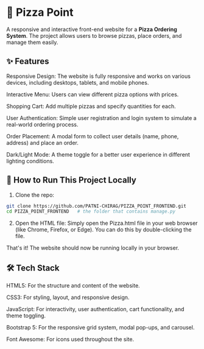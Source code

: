# 🍕 Pizza Point 
A responsive and interactive front-end website for a **Pizza Ordering System**. 
The project allows users to browse pizzas, place orders, and manage them easily.


## ✨ Features 
Responsive Design: The website is fully responsive and works on various devices, including desktops, tablets, and mobile phones.

Interactive Menu: Users can view different pizza options with prices.

Shopping Cart: Add multiple pizzas and specify quantities for each.

User Authentication: Simple user registration and login system to simulate a real-world ordering process.

Order Placement: A modal form to collect user details (name, phone, address) and place an order.

Dark/Light Mode: A theme toggle for a better user experience in different lighting conditions.


## 🚀 How to Run This Project Locally 

1. Clone the repo:
```bash
git clone https://github.com/PATNI-CHIRAG/PIZZA_POINT_FRONTEND.git
cd PIZZA_POINT_FRONTEND   # the folder that contains manage.py
```


2. Open the HTML file: Simply open the Pizza.html file in your web browser (like Chrome, Firefox, or Edge). You can do this by double-clicking the file.

That's it! The website should now be running locally in your browser.

## 🛠️ Tech Stack
HTML5: For the structure and content of the website.

CSS3: For styling, layout, and responsive design.

JavaScript: For interactivity, user authentication, cart functionality, and theme toggling.

Bootstrap 5: For the responsive grid system, modal pop-ups, and carousel.

Font Awesome: For icons used throughout the site.
